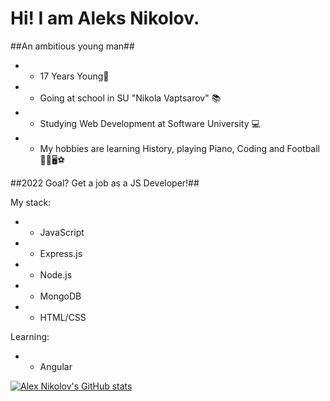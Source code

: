 # Hi! I am Aleks Nikolov.

##An ambitious young man##

* - 17 Years Young👦 
* - Going at school in SU "Nikola Vaptsarov" 📚
* - Studying Web Development at Software University 💻
* - My hobbies are learning History, playing Piano, Coding and Football🗿🎹🖥⚽

##2022 Goal? Get a job as a JS Developer!##

My stack:

* - JavaScript
* - Express.js
* - Node.js
* - MongoDB
* - HTML/CSS

Learning:

* - Angular

[![Alex Nikolov's GitHub stats](https://github-readme-stats.vercel.app/api?username=AlexNikolov2)](https://github.com/anuraghazra/github-readme-stats)
